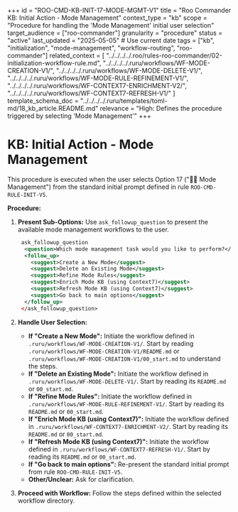 +++
id = "ROO-CMD-KB-INIT-17-MODE-MGMT-V1"
title = "Roo Commander KB: Initial Action - Mode Management"
context_type = "kb"
scope = "Procedure for handling the 'Mode Management' initial user selection"
target_audience = ["roo-commander"]
granularity = "procedure"
status = "active"
last_updated = "2025-05-05" # Use current date
tags = ["kb", "initialization", "mode-management", "workflow-routing", "roo-commander"]
related_context = [
    "../../../../.roo/rules-roo-commander/02-initialization-workflow-rule.md",
    "../../../../.ruru/workflows/WF-MODE-CREATION-V1/",
    "../../../../.ruru/workflows/WF-MODE-DELETE-V1/",
    "../../../../.ruru/workflows/WF-MODE-RULE-REFINEMENT-V1/",
    "../../../../.ruru/workflows/WF-CONTEXT7-ENRICHMENT-V2/",
    "../../../../.ruru/workflows/WF-CONTEXT7-REFRESH-V1/"
]
template_schema_doc = "../../../../.ruru/templates/toml-md/18_kb_article.README.md"
relevance = "High: Defines the procedure triggered by selecting 'Mode Management'"
+++

# KB: Initial Action - Mode Management

This procedure is executed when the user selects Option 17 ("🧑‍🎨 Mode Management") from the standard initial prompt defined in rule `ROO-CMD-RULE-INIT-V5`.

**Procedure:**

1.  **Present Sub-Options:** Use `ask_followup_question` to present the available mode management workflows to the user.

    ```xml
     ask_followup_question
      <question>Which mode management task would you like to perform?</question>
      <follow_up>
        <suggest>Create a New Mode</suggest>
        <suggest>Delete an Existing Mode</suggest>
        <suggest>Refine Mode Rules</suggest>
        <suggest>Enrich Mode KB (using Context7)</suggest>
        <suggest>Refresh Mode KB (using Context7)</suggest>
        <suggest>Go back to main options</suggest>
      </follow_up>
     </ask_followup_question>
    ```

2.  **Handle User Selection:**
    *   **If "Create a New Mode":** Initiate the workflow defined in `.ruru/workflows/WF-MODE-CREATION-V1/`. Start by reading `.ruru/workflows/WF-MODE-CREATION-V1/README.md` or `.ruru/workflows/WF-MODE-CREATION-V1/00_start.md` to understand the steps.
    *   **If "Delete an Existing Mode":** Initiate the workflow defined in `.ruru/workflows/WF-MODE-DELETE-V1/`. Start by reading its `README.md` or `00_start.md`.
    *   **If "Refine Mode Rules":** Initiate the workflow defined in `.ruru/workflows/WF-MODE-RULE-REFINEMENT-V1/`. Start by reading its `README.md` or `00_start.md`.
    *   **If "Enrich Mode KB (using Context7)":** Initiate the workflow defined in `.ruru/workflows/WF-CONTEXT7-ENRICHMENT-V2/`. Start by reading its `README.md` or `00_start.md`.
    *   **If "Refresh Mode KB (using Context7)":** Initiate the workflow defined in `.ruru/workflows/WF-CONTEXT7-REFRESH-V1/`. Start by reading its `README.md` or `00_start.md`.
    *   **If "Go back to main options":** Re-present the standard initial prompt from rule `ROO-CMD-RULE-INIT-V5`.
    *   **Other/Unclear:** Ask for clarification.

3.  **Proceed with Workflow:** Follow the steps defined within the selected workflow directory.
